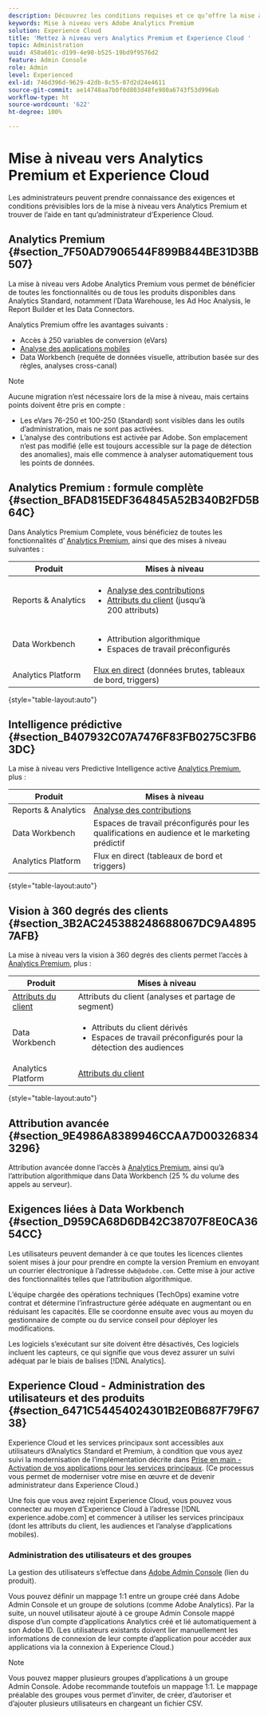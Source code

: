 ```yaml
---
description: Découvrez les conditions requises et ce quʼoffre la mise à niveau vers Analytics Premium.
keywords: Mise à niveau vers Adobe Analytics Premium
solution: Experience Cloud
title: 'Mettez à niveau vers Analytics Premium et Experience Cloud '
topic: Administration
uuid: 450a601c-d199-4e90-b525-19bd9f9576d2
feature: Admin Console
role: Admin
level: Experienced
exl-id: 746d396d-9629-42db-8c55-07d2d24e4611
source-git-commit: ae14748aa7b0f0d803d48fe980a6743f53d996ab
workflow-type: ht
source-wordcount: '622'
ht-degree: 100%

---
```


# Mise à niveau vers Analytics Premium et Experience Cloud

Les administrateurs peuvent prendre connaissance des exigences et conditions prévisibles lors de la mise à niveau vers Analytics Premium et trouver de l’aide en tant qu’administrateur d’Experience Cloud.

## Analytics Premium {#section_7F50AD7906544F899B844BE31D3BB507}

La mise à niveau vers Adobe Analytics Premium vous permet de bénéficier de toutes les fonctionnalités ou de tous les produits disponibles dans Analytics Standard, notamment l’Data Warehouse, les Ad Hoc Analysis, le Report Builder et les Data Connectors.

Analytics Premium offre les avantages suivants :

* Accès à 250 variables de conversion (eVars)
* [Analyse des applications mobiles](https://experienceleague.adobe.com/docs/mobile-services/using/home.html?lang=fr)
* Data Workbench (requête de données visuelle, attribution basée sur des règles, analyses cross-canal)

>[!NOTE]
>
>Aucune migration n’est nécessaire lors de la mise à niveau, mais certains points doivent être pris en compte :
>
>* Les eVars 76-250 et 100-250 (Standard) sont visibles dans les outils d’administration, mais ne sont pas activées.
>* L’analyse des contributions est activée par Adobe. Son emplacement n’est pas modifié (elle est toujours accessible sur la page de détection des anomalies), mais elle commence à analyser automatiquement tous les points de données.


## Analytics Premium : formule complète {#section_BFAD815EDF364845A52B340B2FD5B64C}

Dans Analytics Premium Complete, vous bénéficiez de toutes les fonctionnalités d’ [Analytics Premium](upgrade-to-analytics-premium.md#section_7F50AD7906544F899B844BE31D3BB507), ainsi que des mises à niveau suivantes :

| Produit | Mises à niveau |
|--- |--- |
| Reports &amp; Analytics | <ul><li>[Analyse des contributions](https://experienceleague.adobe.com/docs/analytics/analyze/analysis-workspace/virtual-analyst/contribution-analysis/ca-tokens.html?lang=fr)</li><li>[Attributs du client](attributes.md#concept_ACFEE7C8B8E94875BA0825CDF4913AF1) (jusqu’à 200 attributs)</li></ul> |
| Data Workbench | <ul><li>Attribution algorithmique</li><li>Espaces de travail préconfigurés</li></ul> |
| Analytics Platform | [Flux en direct](https://github.com/AdobeDocs/analytics-1.4-apis/blob/master/docs/live-stream-api/index.md) (données brutes, tableaux de bord, triggers) |

{style=&quot;table-layout:auto&quot;}

## Intelligence prédictive {#section_B407932C07A7476F83FB0275C3FB63DC}

La mise à niveau vers Predictive Intelligence active [Analytics Premium](upgrade-to-analytics-premium.md#section_7F50AD7906544F899B844BE31D3BB507), plus :

| Produit | Mises à niveau |
|---|---|
| Reports &amp; Analytics | [Analyse des contributions](https://experienceleague.adobe.com/docs/analytics/analyze/analysis-workspace/virtual-analyst/contribution-analysis/ca-tokens.html?lang=fr) |
| Data Workbench | Espaces de travail préconfigurés pour les qualifications en audience et le marketing prédictif |
| Analytics Platform | Flux en direct (tableaux de bord et triggers) |

{style=&quot;table-layout:auto&quot;}

## Vision à 360 degrés des clients {#section_3B2AC245388248688067DC9A48957AFB}

La mise à niveau vers la vision à 360 degrés des clients permet l’accès à [Analytics Premium](upgrade-to-analytics-premium.md#section_7F50AD7906544F899B844BE31D3BB507), plus :

| Produit | Mises à niveau |
|--- |--- |
| [Attributs du client](attributes.md) | Attributs du client (analyses et partage de segment) |
| Data Workbench | <ul><li>Attributs du client dérivés</li><li>Espaces de travail préconfigurés pour la détection des audiences</li></ul> |
| Analytics Platform | [Attributs du client](attributes.md) |

{style=&quot;table-layout:auto&quot;}

## Attribution avancée {#section_9E4986A8389946CCAA7D003268343296}

Attribution avancée donne l’accès à [Analytics Premium](upgrade-to-analytics-premium.md#section_7F50AD7906544F899B844BE31D3BB507), ainsi qu’à l’attribution algorithmique dans Data Workbench (25 % du volume des appels au serveur).

## Exigences liées à Data Workbench {#section_D959CA68D6DB42C38707F8E0CA3654CC}

Les utilisateurs peuvent demander à ce que toutes les licences clientes soient mises à jour pour prendre en compte la version Premium en envoyant un courrier électronique à l’adresse `dwb@adobe.com`. Cette mise à jour active des fonctionnalités telles que l’attribution algorithmique.

L’équipe chargée des opérations techniques (TechOps) examine votre contrat et détermine l’infrastructure gérée adéquate en augmentant ou en réduisant les capacités. Elle se coordonne ensuite avec vous au moyen du gestionnaire de compte ou du service conseil pour déployer les modifications.

Les logiciels s’exécutant sur site doivent être désactivés, Ces logiciels incluent les capteurs, ce qui signifie que vous devez assurer un suivi adéquat par le biais de balises [!DNL Analytics].

## Experience Cloud - Administration des utilisateurs et des produits {#section_6471C54454024301B2E0B687F79F6738}

Experience Cloud et les services principaux sont accessibles aux utilisateurs dʼAnalytics Standard et Premium, à condition que vous ayez suivi la modernisation de lʼimplémentation décrite dans [Prise en main - Activation de vos applications pour les services principaux](core-services.md#concept_07ED1D5C64234E77976E6D572E78FB9C). (Ce processus vous permet de moderniser votre mise en œuvre et de devenir administrateur dans Experience Cloud.)

Une fois que vous avez rejoint Experience Cloud, vous pouvez vous connecter au moyen d’Experience Cloud à l’adresse [!DNL experience.adobe.com] et commencer à utiliser les services principaux (dont les attributs du client, les audiences et l’analyse d’applications mobiles).

### Administration des utilisateurs et des groupes

La gestion des utilisateurs s’effectue dans [Adobe Admin Console](https://helpx.adobe.com/fr/enterprise/using/admin-console.html) (lien du produit).

Vous pouvez définir un mappage 1:1 entre un groupe créé dans Adobe Admin Console et un groupe de solutions (comme Adobe Analytics). Par la suite, un nouvel utilisateur ajouté à ce groupe Admin Console mappé dispose dʼun compte dʼapplications Analytics créé et lié automatiquement à son Adobe ID. (Les utilisateurs existants doivent lier manuellement les informations de connexion de leur compte dʼapplication pour accéder aux applications via la connexion à Experience Cloud.)

>[!NOTE]
>
>Vous pouvez mapper plusieurs groupes dʼapplications à un groupe Admin Console. Adobe recommande toutefois un mappage 1:1. Le mappage préalable des groupes vous permet d’inviter, de créer, d’autoriser et d’ajouter plusieurs utilisateurs en chargeant un fichier CSV.
